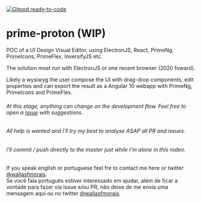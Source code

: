 [![Gitpod ready-to-code](https://img.shields.io/badge/Gitpod-ready--to--code-blue?logo=gitpod)](https://gitpod.io/#https://github.com/wallasfmorais/prime-proton)

# prime-proton (WIP)
POC of a UI Design Visual Editor, using ElectronJS, React, PrimeNg. PrimeIcons, PrimeFlex, InversifyJS etc. 

The solution most run with ElectronJS or one recent browser (2020 foward).

Likely a wysiwyg the user compose the UI with drag-drop components, edit properties and can export the result as a Angular 10 webapp with PrimeNg, PrimeIcons and PrimeFlex.

###### At this stage, anything can change on the development flow. Feel free to open a [issue](https://github.com/wallasfmorais/prime-proton/issues/new) with suggestions.

###### All help is wanted and I'll try my best to analyse ASAP all PR and issues.

###### I'll commit / push directly to the master just while I'm alone in this rodeo.

If you speak english or portuguese feel fre to contact me here or twitter [@wallasfmorais](https://twitter.com/wallasfmorais).<br/>
Se você fala português estiver interessado em ajudar, além de ficar a vontade para fazer via Issue e/ou PR, não deixe de me envia uma mensagem aqui ou no twitter [@wallasfmorais](https://twitter.com/wallasfmorais).
